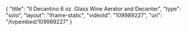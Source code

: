 {
    "title": "Il Decantino 6 oz. Glass Wine Aerator and Decanter",
    "type": "solo",
    "layout": "iframe-static",
    "videoId": "109989227",
    "url": "\/tvpembed\/109989227"
}